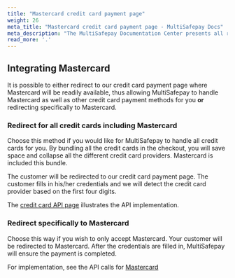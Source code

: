 ```yaml
---
title: "Mastercard credit card payment page"
weight: 26
meta_title: "Mastercard credit card payment page - MultiSafepay Docs"
meta_description: "The MultiSafepay Documentation Center presents all relevant information about our Plugins and API. You can also find support pages for Payment Methods, Tools and General Questions as well as the contact details of our Support and Integration Teams."
read_more: '.'
--- 
```

## Integrating Mastercard

It is possible to either redirect to our credit card payment page where Mastercard will be readily available, thus allowing MultiSafepay to handle Mastercard as well as other credit card payment methods for you __or__ redirecting specifically to Mastercard.

### Redirect for all credit cards including Mastercard
Choose this method if you would like for MultiSafepay to handle all credit cards for you. By bundling all the credit cards in the checkout, you will save space and collapse all the different credit card providers. Mastercard is included this bundle.

The customer will be redirected to our credit card payment page. The customer fills in his/her credentials and we will detect the credit card provider based on the first four digits.

The [credit card API page](/api/#credit-cards) illustrates the API implementation.

### Redirect specifically to Mastercard
Choose this way if you wish to only accept Mastercard. Your customer will be redirected to Mastercard. After the credentials are filled in, MultiSafepay will ensure the payment is completed.

For implementation, see the API calls for [Mastercard](/api/#mastercard)